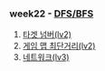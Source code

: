 ### week22 - [DFS/BFS](https://school.programmers.co.kr/learn/courses/30/parts/12421)

1. [타겟 넘버(lv2)](https://school.programmers.co.kr/learn/courses/30/lessons/43165)
2. [게임 맵 최단거리(lv2)](https://school.programmers.co.kr/learn/courses/30/lessons/1844)
3. [네트워크(lv3)](https://school.programmers.co.kr/learn/courses/30/lessons/43162)
